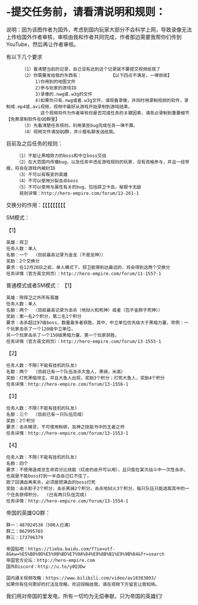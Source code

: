 # -提交任务前，请看清说明和规则：
说明：因为该图作者为国外，考虑到国内玩家大部分不会科学上网，导致录像无法上传给国外作者审核，审核由我和作者共同完成，作者那边需要我帮你们传到YouTube，然后再让作者审核。

有以下几个要求
          
          （1）看清楚当前的记录，自己没有达到这个记录就不要提交视频给我了
          （2）你需要发给我的东西有：           【以下四点不满足，一律拒收】
               1)你用到的地图文件
               2)参与玩家的游戏ID
               3)录像的.nwg或.w3g的文件
               4)如果你只有.nwg或者.w3g文件，请观看录像，并同时用录制视频的软件，录制成.mp4或.avi视频，视频中最好从游戏开始录制到游戏结束。
                 这个视频将作为作者审核你是否完成任务的关键因素，请务必录制到重要细节【免费录制软件在QQ群里】
          （3）先看清楚任务规则，利用某些bug完成任务一律不算。
          （4）视频文件请加QQ群，并小窗私聊发送给我。

目前及之后任务的规则：

        （1）不能让黑暗势力的boss和中立boss交战 
        （2）在大范围内传播bug，以及任务中违反游戏规则的玩家，没有资格参与，并且一经举报，将会在游戏内被封ID
        （3）不可以有叛变的英雄
        （4）不可以使用分裂击杀boss
        （5）不可以使用与属性有关的bug，包括捍卫卡血，秘银卡无敌
         规则详情：http://hero-empire.com/forum/13-261-1

交换分的作用：【【【【【【【【【



SM模式：

【1】
    
    英雄：捍卫
    任务人数：单人
    名额：一个  （目前最高记录为金龙（不是龙神））
    奖励：2个交换分  
    要求：在12月20日之前，单人模式下，捍卫能够到达最远的，将会得到这两个交换分
    任务详情（官方英文网页）：http://hero-empire.com/forum/11-1557-1  


普通模式或者SM模式：
【1】

    英雄：除捍卫之外所有英雄
    任务人数：单人
    名额：两个  （目前最高记录为击杀（地狱火和死神）或者（包子金胖子死神））
    奖励：第一名2个积分，第二名1个积分
    要求：击杀超过97级boss，数量最多者获胜。其中，中立单位优先级大于黑暗力量，举例：一个玩家击杀了一个120级中立单位，
    另一个玩家击杀了一个150级黑暗力量，第一个玩家获胜。
    任务详情（官方英文网页）：http://hero-empire.com/forum/13-1555-1

【2】

    任务人数：不限(不能有挂机的队友)
    名额：两个  （目前已有一个队伍击杀大鱼人，黑骑，米高）
    奖励：打死黑暗领主，并且大鱼人出现，奖励3个积分；打死大鱼人，奖励4个积分
    任务详情：http://hero-empire.com/forum/13-1556-1

【3】

    任务人数：不限(不能有挂机的队友)
    名额：三个  （目前已有一只队伍完成）
    奖励：2个积分
    要求：击杀精灵，不可使用粉碎，及神之技能书中的王者之师
    任务详情：http://hero-empire.com/forum/13-1553-1

【4】

    任务人数：不限(不能有挂机的队友)
    名额：四个
    要求：不使用造成总生命百分比技能（红皮的皮开可以用），且只能在某次战斗中一次性击杀，也就是不能boss打到一半血自己扛不住了，
    跑了回满血再来杀，必须是把满血的boss打死
    奖励：击杀影子2个积分，击杀黑骑2个积分，击杀地狱火3个积分，每只队伍只能选取其中的一个任务获得积分。  (已有两只队伍完成)
    任务详情：http://hero-empire.com/forum/13-1554-1

帝国的英雄QQ群：

    群一：487024538（500人已满）
    群二：862995765
    群三：173796379

    帝国贴吧：https://tieba.baidu.com/f?ie=utf-8&kw=%E5%B8%9D%E5%9B%BD%E7%9A%84%E8%8B%B1%E9%9B%84&fr=search
    帝国官方论坛：http://hero-empire.com
    国外Discord：http://u.to/y0Q3Dw

    国内通关视频攻略：https://www.bilibili.com/video/av18383803/
    如果你有任何更好的打法及攻略，欢迎投稿给我，请在视频下方留言让我知晓。



我们用对帝国的爱发电，所有一切均为无偿奉献，只为帝国的英雄们!
